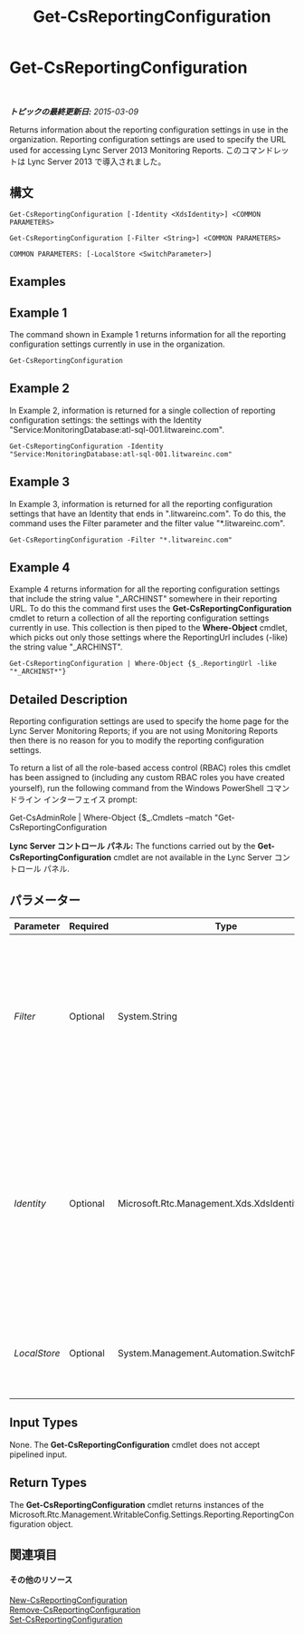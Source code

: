 ﻿---
title: Get-CsReportingConfiguration
TOCTitle: Get-CsReportingConfiguration
ms:assetid: e777a154-354a-49da-8140-79f80416bc49
ms:mtpsurl: https://technet.microsoft.com/ja-jp/library/JJ205356(v=OCS.15)
ms:contentKeyID: 48273897
ms.date: 05/19/2016
mtps_version: v=OCS.15
ms.translationtype: HT
---

# Get-CsReportingConfiguration

 

_**トピックの最終更新日:** 2015-03-09_

Returns information about the reporting configuration settings in use in the organization. Reporting configuration settings are used to specify the URL used for accessing Lync Server 2013 Monitoring Reports. このコマンドレットは Lync Server 2013 で導入されました。

## 構文

    Get-CsReportingConfiguration [-Identity <XdsIdentity>] <COMMON PARAMETERS>

    Get-CsReportingConfiguration [-Filter <String>] <COMMON PARAMETERS>

    COMMON PARAMETERS: [-LocalStore <SwitchParameter>]

## Examples

## Example 1

The command shown in Example 1 returns information for all the reporting configuration settings currently in use in the organization.

    Get-CsReportingConfiguration

## Example 2

In Example 2, information is returned for a single collection of reporting configuration settings: the settings with the Identity "Service:MonitoringDatabase:atl-sql-001.litwareinc.com".

    Get-CsReportingConfiguration -Identity "Service:MonitoringDatabase:atl-sql-001.litwareinc.com"

## Example 3

In Example 3, information is returned for all the reporting configuration settings that have an Identity that ends in ".litwareinc.com". To do this, the command uses the Filter parameter and the filter value "\*.litwareinc.com".

    Get-CsReportingConfiguration -Filter "*.litwareinc.com"

## Example 4

Example 4 returns information for all the reporting configuration settings that include the string value "\_ARCHINST" somewhere in their reporting URL. To do this the command first uses the **Get-CsReportingConfiguration** cmdlet to return a collection of all the reporting configuration settings currently in use. This collection is then piped to the **Where-Object** cmdlet, which picks out only those settings where the ReportingUrl includes (-like) the string value "\_ARCHINST".

    Get-CsReportingConfiguration | Where-Object {$_.ReportingUrl -like "*_ARCHINST*"}

## Detailed Description

Reporting configuration settings are used to specify the home page for the Lync Server Monitoring Reports; if you are not using Monitoring Reports then there is no reason for you to modify the reporting configuration settings.

To return a list of all the role-based access control (RBAC) roles this cmdlet has been assigned to (including any custom RBAC roles you have created yourself), run the following command from the Windows PowerShell コマンドライン インターフェイス prompt:

Get-CsAdminRole | Where-Object {$\_.Cmdlets –match "Get-CsReportingConfiguration

**Lync Server コントロール パネル:** The functions carried out by the **Get-CsReportingConfiguration** cmdlet are not available in the Lync Server コントロール パネル.

## パラメーター


<table>
<colgroup>
<col style="width: 25%" />
<col style="width: 25%" />
<col style="width: 25%" />
<col style="width: 25%" />
</colgroup>
<thead>
<tr class="header">
<th>Parameter</th>
<th>Required</th>
<th>Type</th>
<th>Description</th>
</tr>
</thead>
<tbody>
<tr class="odd">
<td><p><em>Filter</em></p></td>
<td><p>Optional</p></td>
<td><p>System.String</p></td>
<td><p>Enables you to use wildcard characters when specifying the reporting configuration settings to be returned. For example, this syntax returns all the settings configured at the service scope:</p>
<p>-Filter &quot;service:*&quot;</p>
<p>Note that you cannot use both the Filter and the Identity parameters in the same command.</p></td>
</tr>
<tr class="even">
<td><p><em>Identity</em></p></td>
<td><p>Optional</p></td>
<td><p>Microsoft.Rtc.Management.Xds.XdsIdentity</p></td>
<td><p>Service Identity of the monitoring database associated with the reporting configuration settings. For example:</p>
<p>-Identity &quot;Service:MonitoringDatabase:atl-sql-001.litwareinc.com&quot;</p>
<p>If you do not include either the Identity parameter or the Filter parameter in your command, then the <strong>Get-CsReportingConfiguration</strong> cmdlet will return all the reporting configuration settings in use in your organization.</p></td>
</tr>
<tr class="odd">
<td><p><em>LocalStore</em></p></td>
<td><p>Optional</p></td>
<td><p>System.Management.Automation.SwitchParameter</p></td>
<td><p>Retrieves the reporting configuration data from the local replica of the Central Management store rather than from the Central Management store itself.</p></td>
</tr>
</tbody>
</table>


## Input Types

None. The **Get-CsReportingConfiguration** cmdlet does not accept pipelined input.

## Return Types

The **Get-CsReportingConfiguration** cmdlet returns instances of the Microsoft.Rtc.Management.WritableConfig.Settings.Reporting.ReportingConfiguration object.

## 関連項目

#### その他のリソース

[New-CsReportingConfiguration](new-csreportingconfiguration.md)  
[Remove-CsReportingConfiguration](remove-csreportingconfiguration.md)  
[Set-CsReportingConfiguration](set-csreportingconfiguration.md)

